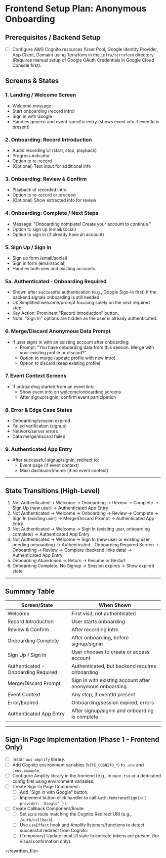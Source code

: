 # Frontend Setup Plan: Anonymous Onboarding

## Prerequisites / Backend Setup

- [ ] Configure AWS Cognito resources (User Pool, Google Identity Provider, App Client, Domain) using Terraform in the `infra/terraform` directory. (Requires manual setup of Google OAuth Credentials in Google Cloud Console first).

## Screens & States

### 1. Landing / Welcome Screen
- Welcome message
- Start onboarding (record intro)
- Sign in with Google
- Handles generic and event-specific entry (shows event info if eventId is present)

### 2. Onboarding: Record Introduction
- Audio recording UI (start, stop, playback)
- Progress indicator
- Option to re-record
- (Optional) Text input for additional info

### 3. Onboarding: Review & Confirm
- Playback of recorded intro
- Option to re-record or proceed
- (Optional) Show extracted info for review

### 4. Onboarding: Complete / Next Steps
- Message: "Onboarding complete! Create your account to continue."
- Option to sign up (email/social)
- Option to sign in (if already have an account)

### 5. Sign Up / Sign In
- Sign up form (email/social)
- Sign in form (email/social)
- Handles both new and existing accounts

### 5a. Authenticated - Onboarding Required
- Shown after successful authentication (e.g., Google Sign-In first) if the backend signals onboarding is still needed.
- UI: Simplified welcome/prompt focusing solely on the next required step.
- Key Action: Prominent "Record Introduction" button.
- Note: "Sign In" options are hidden as the user is already authenticated.

### 6. Merge/Discard Anonymous Data Prompt
- If user signs in with an existing account after onboarding:
    - Prompt: "You have onboarding data from this session. Merge with your existing profile or discard?"
    - Option to merge (update profile with new intro)
    - Option to discard (keep existing profile)

### 7. Event Context Screens
- If onboarding started from an event link:
    - Show event info on welcome/onboarding screens
    - After signup/signin, confirm event participation

### 8. Error & Edge Case States
- Onboarding/session expired
- Failed verification (signup)
- Network/server errors
- Data merge/discard failed

### 9. Authenticated App Entry
- After successful signup/signin, redirect to:
    - Event page (if event context)
    - Main dashboard/home (if no event context)

---

## State Transitions (High-Level)

1. Not Authenticated → Welcome → Onboarding → Review → Complete → Sign Up (new user) → Authenticated App Entry
2. Not Authenticated → Welcome → Onboarding → Review → Complete → Sign In (existing user) → Merge/Discard Prompt → Authenticated App Entry
3. Not Authenticated → Welcome → Sign In (existing user, onboarding complete) → Authenticated App Entry
4. Not Authenticated → Welcome → Sign In (new user or existing user needing onboarding) → Authenticated - Onboarding Required Screen → Onboarding → Review → Complete (backend links data) → Authenticated App Entry
5. Onboarding Abandoned → Return → Resume or Restart
6. Onboarding Complete, No Signup → Session expires → Show expired state

---

## Summary Table

| Screen/State                | When Shown                                      |
|-----------------------------|-------------------------------------------------|
| Welcome                     | First visit, not authenticated                  |
| Record Introduction         | User starts onboarding                          |
| Review & Confirm            | After recording intro                           |
| Onboarding Complete         | After onboarding, before signup/signin          |
| Sign Up / Sign In           | User chooses to create or access account        |
| Authenticated - Onboarding Required | Authenticated, but backend requires onboarding |
| Merge/Discard Prompt        | Sign in with existing account after anonymous onboarding |
| Event Context               | Any step, if eventId present                    |
| Error/Expired               | Onboarding/session expired, errors              |
| Authenticated App Entry     | After signup/signin and onboarding is complete  |

---

## Sign-In Page Implementation (Phase 1 - Frontend Only)

- [ ] Install `aws-amplify` library.
- [ ] Add Cognito environment variables (`VITE_COGNITO_*`) to `.env` and `.env.example`.
- [ ] Configure Amplify library in the frontend (e.g., in `main.tsx` or a dedicated config file) using environment variables.
- [ ] Create Sign-In Page Component:
    - [ ] Add "Sign in with Google" button.
    - [ ] Implement button click handler to call `Auth.federatedSignIn({ provider: 'Google' })`.
- [ ] Create Callback Component/Route:
    - [ ] Set up a route matching the Cognito Redirect URI (e.g., `/auth/callback`).
    - [ ] Use `useEffect` hook and Amplify listeners/functions to detect successful redirect from Cognito.
    - [ ] (Temporary) Update local UI state to indicate tokens are present (for visual confirmation only).

</rewritten_file> 